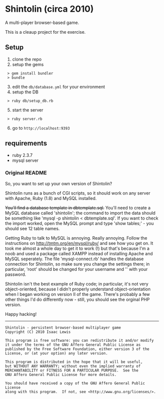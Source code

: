 # Shintolin (circa 2010)
A multi-player browser-based game.

This is a cleaup project for the exercise.

## Setup

1. clone the repo
2. setup the gems

```
 > gem install bundler
 > bundle

```

3. edit the `db/database.yml` for your environment
4. setup the DB

```
 > ruby db/setup_db.rb
```

5. start the server

```
 > ruby server.rb
```

6. go to `http://localhost:9393`

## requirements
- ruby 2.3.7
- mysql server

### Original README
So, you want to set up your own version of Shintolin?

Shintolin runs as a bunch of CGI scripts, so it should work on any server with Apache, Ruby (1.8) and MySQL installed.

~~You'll find a database template in dbtemplate.sql.~~ You'll need to create a MySQL database called 'shintolin'; the command to import the data should be something like 'mysql -p shintolin < dbtemplate.sql'. If you want to check the import worked, open the MySQL prompt and type 'show tables;' - you should see 12 table names.

Getting Ruby to talk to MySQL is annoying. Really annoying. Follow the instructions on http://tmtm.org/en/mysql/ruby/ and see how you get on. It took me almost a whole day to get it to work (!) but that's because I'm a noob and used a package called XAMPP instead of installing Apache and MySQL seperately. The file 'mysql-connect.rb' handles the database connection for Shintolin, so make sure you change the settings there; in particular, 'root' should be changed for your username and '' with your password.

Shintolin isn't the best example of Ruby code; in particular, it's not very object-oriented, because I didn't properly understand object-orientation when I began working on version II of the game. There's probably a few other things I'd do differently now - still, you should see the orginal PHP version.

Happy hacking!

-----

    Shintolin - persistent browser-based multiplayer game
    Copyright (C) 2010 Isaac Lewis

    This program is free software: you can redistribute it and/or modify
    it under the terms of the GNU Affero General Public License as
    published by the Free Software Foundation, either version 3 of the
    License, or (at your option) any later version.

    This program is distributed in the hope that it will be useful,
    but WITHOUT ANY WARRANTY; without even the implied warranty of
    MERCHANTABILITY or FITNESS FOR A PARTICULAR PURPOSE.  See the
    GNU Affero General Public License for more details.

    You should have received a copy of the GNU Affero General Public License
    along with this program.  If not, see <http://www.gnu.org/licenses/>.
